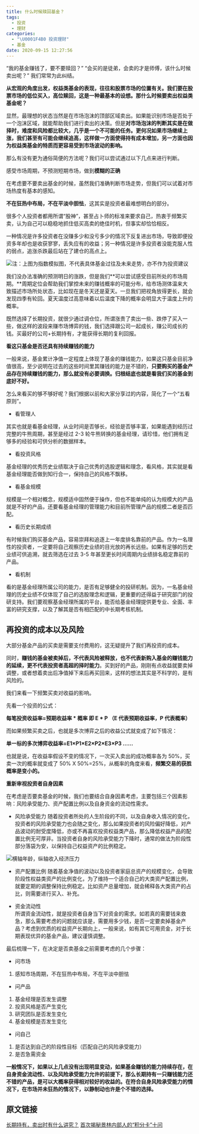 ```yaml
---
title: 什么时候赎回基金？
tags:
  - 投资
  - 理财
categories:
  - "\U0001F4B0 投资理财"
  - 基金
date: 2020-09-15 12:27:56
---
```


“我的基金赚钱了，要不要赎回？” 
“会买的是徒弟，会卖的才是师傅，该什么时候卖出呢？”
我们常常为此纠结。

**从宏观的角度出发，权益类基金的表现，往往和股票市场的位置有关。我们要在股票市场的低位买入，高位赎回，这是一种最基本的设想。那什么时候要卖出权益类基金呢？**


显然，最理想的状态当然是在市场泡沫的顶部区域卖出。如果能识别市场是否处于一个泡沫区域，就能帮助我们进行卖出的决策。但是**对市场泡沫的判断其实是在做择时，难度和风险都比较大，几乎是一个不可能的任务。**更何况**如果市场继续上涨，我们甚至有可能会继续追高，这样做一方面使得持有成本增加，另一方面也因为权益类基金的特质而更容易受到市场波动的影响。**

那么有没有更为通俗简便的方法呢？我们可以尝试通过以下几点来进行判断。

  
感受市场周期，不预测短期市场，做到**模糊的正确**


在考虑要不要卖出基金的时候，虽然我们准确判断市场走势，但我们可以试着对市场热度有基本的感知。

**不在狂热中布局，不在平淡中胆怯**，这其实是投资者最难想明白的部分。


很多个人投资者都用所谓“股神”，甚至占卜师的标准来要求自己，热衷于频繁买卖，认为自己可以稳稳地抓住低买高卖的绝佳时机，但事实却恰恰相反。


一种情况是许多投资者在没赚多少和没亏多少的情况下反复进出市场，导致即便投资多年却也是收获寥寥，丢失应有的收益；另一种情况是许多投资者没能克服人性的弱点，追涨杀跌最后站在了建仓的高点上。

![注：上图为指数模拟图，不代表具体基金过往及未来走势，亦不作为投资建议](/images/Snipaste_2020-11-30_00-14-41.png)

我们没办法准确的预测明日的涨跌，但是我们**可以尝试感受目前所处的市场周期。**周期定位会帮助我们掌控未来的赚钱概率的可能分布，给市场测体温来大致描述市场所处状态，比如现在是冬天还是夏天。一旦我们把视角放得更长，就会发现四季有轮回。夏天温度过高意味着以后温度下降的概率会明显大于温度上升的概率。

既然选择了长期投资，就很少通过调仓位，所谓涨贵了卖出一些、跌停了买入一些，做这样的波段来赚市场博弈的钱，我们选择跟公司一起成长，赚公司成长的钱。买最好的公司+长期持有，才能获得长期的复利回报。

**看这只基金是否还具有持续赚钱的能力**

一般来说，基金累计净值一定程度上体现了基金的赚钱能力，如果这只基金目前净值很高，至少说明在过去的这些时间里其赚钱的能力是不错的，**只要购买的基金产品存在持续赚钱的能力，那么就没有必要调换。归根结底也就是看我们买的基金到底好不好。**

怎么来看买的够不够好呢？我们根据以前和大家分享过的内容，简化了一个“五看原则”。

- 看管理人

其实也就是看基金经理，从业时间是否够长，经验是否够丰富，如果能遇到经历过完整的牛熊周期，甚至是经过 2-3 轮牛熊转换的基金经理，请珍惜，他们拥有足够多的经验和可供分析的数据样本。

- 看投资风格

基金经理的优秀历史业绩取决于自己优秀的选股逻辑和理念，看风格，其实就是看基金经理能否做到知行合一，保持自己的风格不飘移。

- 看基金规模

规模是一个相对概念，规模适中固然便于操作，但也不能单纯的认为规模大的产品就是不好的产品，还要看基金经理的管理能力和目前所管理产品的规模二者是否匹配。

- 看历史长期成绩

有时候我们购买基金产品，容易崇拜和追逐上一年度排名靠前的产品。作为一名理性的投资者，一定要将自己观察历史业绩的目光放的再长远些。如果有足够的历史业绩可供追溯，就去筛选在过去 3-5 年甚至更长时间周期内业绩排名稳定靠前的产品。

- 看机制

看的是基金经理所属公司的能力，是否有足够健全的投研机制。因为，一名基金经理的历史业绩不仅体现了自己的选股理念和逻辑，更重要的还得益于研究部门的投研支持。我们要观察基金经理所属的平台，能否给基金经理提供更专业、全面、丰富的研究支撑，以及了解其是否有相匹配的中长期考核机制。

## 再投资的成本以及风险

大部分基金产品的买卖是需要支付费用的，这无疑提升了我们再投资的成本。


同时，**赚钱的基金被卖掉后，不代表风险被释放，也不代表新购入基金的赚钱能力的延续，更不代表投资者高超的择时能力**。买到好的产品，刚刚有点收益就要卖掉调整，或者想着卖出后净值掉下来后再买回来，这样的想法其实是不科学的，是有风险的。

我们来看一下频繁买卖对收益的影响。

  

先看一个投资的公式：

**每笔投资收益率=预期收益率 * 概率 即 E \* P （E 代表预期收益率，P 代表概率）**

  

而如果频繁买卖之后，也就是多次博弈之后的收益公式就变成了如下情况：

**单一标的多次博弈收益率=E1×P1×E2×P2×E3×P3 ……**

  

也就是说，在收益率假设不变的情况下，一次买入卖出的成功概率各为 50%，买卖一次的概率就变成了 50% X 50%=25%，从概率的角度来看，**频繁交易的获胜概率是变小的。**

  

**重新审视投资者自身因素**

在考虑是否要卖基金的时候，我们也要结合自身因素考虑，主要包括三个因素影响：风险承受能力、资产配置比例以及自身资金的流动性需求。

- 风险承受能力
随着投资者所处的人生阶段的不同，以及自身收入情况的变化，投资者的风险承受能力也会随之变化，那么如果投资者的风险偏好降低，对产品波动的耐受度降低，亦或不再喜欢投资权益类产品，那么降低权益产品的配置比例无可厚非。当投资者自身的风险承受能力下降时，通常的做法为阶段性部分落袋为安，以保持自己权益资产的比例稳定。

![横轴年龄，纵轴收入经济压力](/images/Snipaste_2020-11-30_00-14-22.png)

- 资产配置比例 
随着基金净值的波动以及投资者家庭总资产的规模变化，会导致阶段性权益类资产的比例变化，为了维持一个适合自己的大类资产配置比例，就要定期的调整保持比例稳定。比如资产总量增加，就会稀释各大类资产的占比，则需要进行买入、补充。  

- 资金流动性  
所谓资金流动性，就是投资者自身当下对资金的需求。如若真的需要钱来救急，那么需要考虑的问题就应该是，需要用多少钱，是否一定要卖掉基金产品？考虑到优质的权益资产长期向上，一般来说，如有其它可用资金，对于长期表现优异的基金产品，建议谨慎调整。

最后梳理一下，在决定是否卖基金之前需要考虑的几个步骤：

- 问市场

1. 感知市场周期，不在狂热中布局，不在平淡中胆怯

- 问产品

1. 基金经理是否发生调整
2. 投资风格是否产生变化
3. 研究团队是否发生变化
4. 基金规模是否发生变化

- 问自己

1. 是否达到自己的阶段性目标（匹配自己的风险承受能力）
2. 是否急需资金

**一般情况下，如果以上几点没有出现明显变动，如果基金赚钱的能力持续存在，在自身资金流动性、以及风险承受能力允许的前提下，那么长期持有一只赚钱能力还不错的产品，是可以大概率获得相对较好的收益的。在符合自身风险承受能力的情况下，在市场并未狂热的情况下，以静制动也许是个不错的选择。**

## 原文链接

[长期持有，卖出时有什么讲究？](https://mp.weixin.qq.com/s/DAX0KtphnhkjWy_jcCv9Pw)
[首次揭秘景林内部人的“积分卡”十问](https://mp.weixin.qq.com/s/hOfGtpwmAi5i6saNTgptfw)